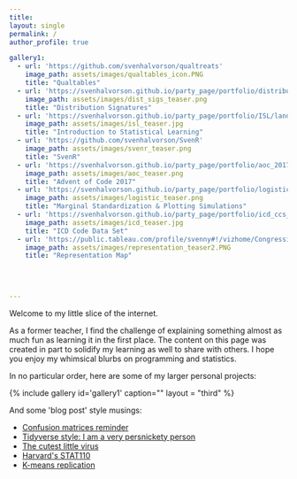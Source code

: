 ```yaml
---
title:
layout: single
permalink: /
author_profile: true

gallery1:
  - url: 'https://github.com/svenhalvorson/qualtreats'
    image_path: assets/images/qualtables_icon.PNG
    title: "Qualtables"
  - url: 'https://svenhalvorson.github.io/party_page/portfolio/distribution_signatures'
    image_path: assets/images/dist_sigs_teaser.png
    title: "Distribution Signatures"
  - url: 'https://svenhalvorson.github.io/party_page/portfolio/ISL/landing'
    image_path: assets/images/isl_teaser.jpg
    title: "Introduction to Statistical Learning"
  - url: 'https://github.com/svenhalvorson/SvenR'
    image_path: assets/images/svenr_teaser.png
    title: "SvenR"
  - url: 'https://svenhalvorson.github.io/party_page/portfolio/aoc_2017'
    image_path: assets/images/aoc_teaser.png
    title: "Advent of Code 2017"         
  - url: 'https://svenhalvorson.github.io/party_page/portfolio/logistic_landing'
    image_path: assets/images/logistic_teaser.png
    title: "Marginal Standardization & Plotting Simulations"
  - url: 'https://svenhalvorson.github.io/party_page/portfolio/icd_ccs_elix'
    image_path: assets/images/icd_teaser.jpg  
    title: "ICD Code Data Set"
  - url: 'https://public.tableau.com/profile/svenny#!/vizhome/CongressionalPowerMap/CongressionalPowerMap'
    image_path: assets/images/representation_teaser2.PNG
    title: "Representation Map"
  
    

    
---
```


Welcome to my little slice of the internet.

As a former teacher, I find the challenge of explaining something almost as much fun as learning it in the first place. The content on this page was created in part to solidify my learning as well to share with others. I hope you enjoy my whimsical blurbs on programming and statistics.

In no particular order, here are some of my larger personal projects:

{% include gallery id='gallery1' caption="" layout = "third" %}

And some 'blog post' style musings:
* [Confusion matrices reminder](https://svenhalvorson.github.io/party_page/portfolio/confusion_matrix)
* [Tidyverse style: I am a very persnickety person](https://svenhalvorson.github.io/party_page/portfolio/tidyverse_indentation)
* [The cutest little virus](https://svenhalvorson.github.io/party_page/portfolio/cutest_little_virus)
* [Harvard's STAT110](https://svenhalvorson.github.io/party_page/portfolio/stat110)
* [K-means replication](https://svenhalvorson.github.io/party_page/portfolio/k_means)
